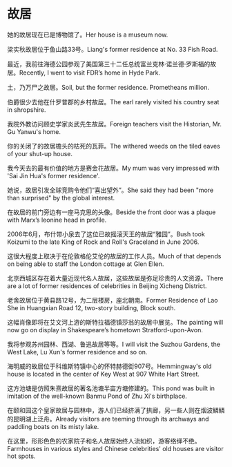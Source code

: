 # 故居

<p><span class="chinese">她的故居现在已是博物馆了。</span><span class="english">Her house is a museum now.</span></p>

<p><span class="chinese">梁实秋故居位于鱼山路33号。</span><span class="english">Liang's former residence at No. 33 Fish Road.</span></p>

<p><span class="chinese">最近，我前往海德公园参观了美国第三十二任总统富兰克林·诺兰德·罗斯福的故居。</span><span class="english">Recently, I went to visit FDR’s home in Hyde Park.</span></p>

<p><span class="chinese">土，乃万尸之故居。</span><span class="english">Soil, but the former residence. Prometheans million.</span></p>

<p><span class="chinese">伯爵很少去他在什罗普郡的乡村故居。</span><span class="english">The earl rarely visited his country seat in shropshire.</span></p>

<p><span class="chinese">我院外教访问顾史学家炎武先生故居。</span><span class="english">Foreign teachers visit the Historian, Mr. Gu Yanwu's home.</span></p>

<p><span class="chinese">你的关闭了的故居檐头的枯死的瓦菲。</span><span class="english">The withered weeds on the tiled eaves of your shut-up house.</span></p>

<p><span class="chinese">我今天去的最有价值的地方是赛金花故居。</span><span class="english">My mum was very impressed with 'Sai Jin Hua's former residence'.</span></p>

<p><span class="chinese">她说，故居引发全球竞购令他们“喜出望外”。</span><span class="english">She said they had been "more than surprised" by the global interest.</span></p>

<p><span class="chinese">在故居的前门旁边有一座马克思的头像。</span><span class="english">Beside the front door was a plaque with Marx’s leonine head in profile.</span></p>

<p><span class="chinese">2006年6月，布什带小泉去了这位已故摇滚天王的故居“雅园”。</span><span class="english">Bush took Koizumi to the late King of Rock and Roll's Graceland in June 2006.</span></p>

<p><span class="chinese">这很大程度上取决于在伦敦格伦艾伦的故居的工作人员。</span><span class="english">Much of that depends on being able to staff the London cottage at Glen Ellen.</span></p>

<p><span class="chinese">北京西城区存在着大量近现代名人故居，这些故居是弥足珍贵的人文资源。</span><span class="english">There are a lot of former residences of celebrities in Beijing Xicheng District.</span></p>

<p><span class="chinese">老舍故居位于黄县路12号，为二层楼房，座北朝南。</span><span class="english">Former Residence of Lao She in Huangxian Road 12, two-story building, Block south.</span></p>

<p><span class="chinese">这幅肖像即将在艾文河上游的斯特拉福德镇莎翁的故居中展览。</span><span class="english">The painting will now go on display in Shakespeare’s hometown Stratford-upon-Avon.</span></p>

<p><span class="chinese">我将参观苏州园林、西湖、鲁迅故居等等。</span><span class="english">I will visit the Suzhou Gardens, the West Lake, Lu Xun's former residence and so on.</span></p>

<p><span class="chinese">海明威的故居位于科维斯特镇中心的怀特赫德街907号。</span><span class="english">Hemmingway's old house is located in the center of Key West at 907 White Hart Street.</span></p>

<p><span class="chinese">这方池塘是仿照朱熹故居的著名池塘半亩方塘修建的。</span><span class="english">This pond was built in imitation of the well-known Banmu Pond of Zhu Xi's birthplace.</span></p>

<p><span class="chinese">在颐和园这个皇家故居与园林中，游人们已经挤满了拱廊，另一些人则在烟波鳞鳞的昆明湖上泛舟。</span><span class="english">Already visitors are teeming through its archways and paddling boats on its misty lake.</span></p>

<p><span class="chinese">在这里，形形色色的农家院子和名人故居始终人流如织，游客络绎不绝。</span><span class="english">Farmhouses in various styles and Chinese celebrities' old houses are visitor hot spots.</span></p>

